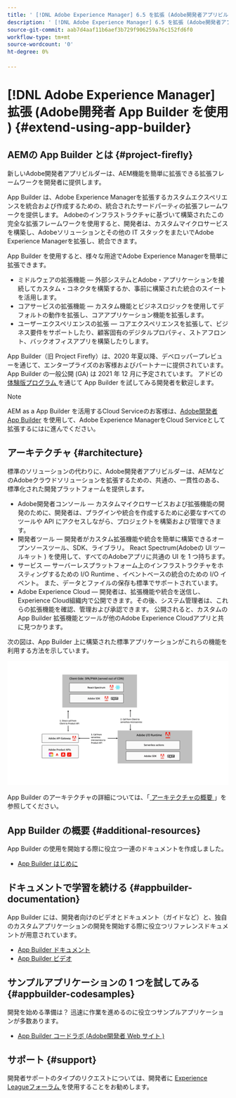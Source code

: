 ```yaml
---
title: ' [!DNL Adobe Experience Manager] 6.5 を拡張 (Adobe開発者アプリビルダーを使用 )。'
description: ' [!DNL Adobe Experience Manager] 6.5 を拡張 (Adobe開発者アプリビルダーを使用 )。'
source-git-commit: aab7d4aaf11b6aef3b729f906259a76c152fd6f0
workflow-type: tm+mt
source-wordcount: '0'
ht-degree: 0%

---
```



# [!DNL Adobe Experience Manager] 拡張 (Adobe開発者 App Builder を使用 ) {#extend-using-app-builder}

## AEMの App Builder とは {#project-firefly}

新しいAdobe開発者アプリビルダーは、AEM機能を簡単に拡張できる拡張フレームワークを開発者に提供します。

App Builder は、Adobe Experience Managerを拡張するカスタムエクスペリエンスを統合および作成するための、統合されたサードパーティの拡張フレームワークを提供します。 Adobeのインフラストラクチャに基づいて構築されたこの完全な拡張フレームワークを使用すると、開発者は、カスタムマイクロサービスを構築し、Adobeソリューションとその他の IT スタックをまたいでAdobe Experience Managerを拡張し、統合できます。

App Builder を使用すると、様々な用途でAdobe Experience Managerを簡単に拡張できます。

* ミドルウェアの拡張機能 — 外部システムとAdobe・アプリケーションを接続してカスタム・コネクタを構築するか、事前に構築された統合のスイートを活用します。
* コアサービスの拡張機能 — カスタム機能とビジネスロジックを使用してデフォルトの動作を拡張し、コアアプリケーション機能を拡張します。
* ユーザーエクスペリエンスの拡張 — コアエクスペリエンスを拡張して、ビジネス要件をサポートしたり、顧客固有のデジタルプロパティ、ストアフロント、バックオフィスアプリを構築したりします。

App Builder（旧 Project Firefly）は、2020 年夏以降、デベロッパープレビューを通じて、エンタープライズのお客様およびパートナーに提供されています。 App Builder の一般公開 (GA) は 2021 年 12 月に予定されています。 アドビの [ 体験版プログラム ](http://adobe.ly/appbuilder-trial) を通じて App Builder を試してみる開発者を歓迎します。

>[!NOTE]
>
> AEM as a App Builder を活用するCloud Serviceのお客様は、[Adobe開発者 App Builder](https://experienceleague.adobe.com/docs/experience-manager-cloud-service/implementing/configuring-and-extending/app-builder.html) を使用して、Adobe Experience ManagerをCloud Serviceとして拡張するにはに進んでください。

## アーキテクチャ {#architecture}

標準のソリューションの代わりに、Adobe開発者アプリビルダーは、AEMなどのAdobeクラウドソリューションを拡張するための、共通の、一貫性のある、標準化された開発プラットフォームを提供します。

* Adobe開発者コンソール — カスタムマイクロサービスおよび拡張機能の開発のために、開発者は、プラグインや統合を作成するために必要なすべてのツールや API にアクセスしながら、プロジェクトを構築および管理できます。
* 開発者ツール — 開発者がカスタム拡張機能や統合を簡単に構築できるオープンソースツール、SDK、ライブラリ。 React Spectrum(Adobeの UI ツールキット ) を使用して、すべてのAdobeアプリに共通の UI を 1 つ持ちます。
* サービス — サーバーレスプラットフォーム上のインフラストラクチャをホスティングするための I/O Runtime 、イベントベースの統合のための I/O イベント。 また、データとファイルの保存も標準でサポートされています。
* Adobe Experience Cloud — 開発者は、拡張機能や統合を送信し、Experience Cloud組織内で公開できます。その後、システム管理者は、これらの拡張機能を確認、管理および承認できます。 公開されると、カスタムの App Builder 拡張機能とツールが他のAdobe Experience Cloudアプリと共に見つかります。

次の図は、App Builder 上に構築された標準アプリケーションがこれらの機能を利用する方法を示しています。

![アーキテクチャ](assets/firefly-architecture.jpg)

App Builder のアーキテクチャの詳細については、「[ アーキテクチャの概要 ](https://www.adobe.io/project-firefly/docs/guides/)」を参照してください。

## App Builder の概要 {#additional-resources}

App Builder の使用を開始する際に役立つ一連のドキュメントを作成しました。

* [App Builder はじめに](https://www.adobe.io/project-firefly/docs/getting_started/)

## ドキュメントで学習を続ける {#appbuilder-documentation}

App Builder には、開発者向けのビデオとドキュメント（ガイドなど）と、独自のカスタムアプリケーションの開発を開始する際に役立つリファレンスドキュメントが用意されています。

* [App Builder ドキュメント](https://www.adobe.io/project-firefly/docs/overview/)
* [App Builder ビデオ](https://www.youtube.com/playlist?list=PLcVEYUqU7VRfDij-Jbjyw8S8EzW073F_o)

## サンプルアプリケーションの 1 つを試してみる {#appbuilder-codesamples}

開発を始める準備は？ 迅速に作業を進めるのに役立つサンプルアプリケーションが多数あります。

* [App Builder コードラボ (Adobe開発者 Web サイト )](https://www.adobe.io/project-firefly/docs/resources/)

## サポート {#support}

開発者サポートのタイプのリクエストについては、開発者に [Experience Leagueフォーラム ](https://experienceleaguecommunities.adobe.com/t5/project-firefly/ct-p/project-firefly) を使用することをお勧めします。

